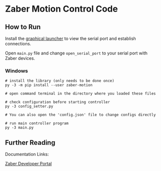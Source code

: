 Zaber Motion Control Code
====================

How to Run
----------
Install the [graphical launcher](https://software.zaber.com/zaber-launcher/download#download-section)
to view the serial port and establish connections.

Open `main.py` file and change `open_serial_port`
to your serial port with Zaber devices.


### Windows

``` {.bash}
# install the library (only needs to be done once)
py -3 -m pip install --user zaber-motion

# open command terminal in the directory where you loaded these files

# check configuration before starting controller
py -3 config_setter.py

# You can also open the 'config.json' file to change configs directly

# run main controller program
py -3 main.py
```


Further Reading
----------

Documentation Links:

[Zaber Developer Portal](https://www.zaber.com/software/docs/motion-library/ascii/)


